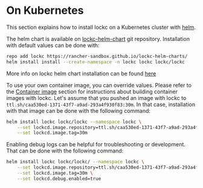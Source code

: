 # On Kubernetes

This section explains how to install lockc on a Kubernetes cluster with
[helm](https://helm.sh/).

The helm chart is available on [lockc-helm-chart](https://github.com/rancher-sandbox/lockc-helm-charts) git repository.
Installation with default values can be done with:

```bash
repo add lockc https://rancher-sandbox.github.io/lockc-helm-charts/
helm install install --create-namespace -n lockc lockc lockc/lockc
```

More info on lockc helm chart installation can be found [here](https://rancher-sandbox.github.io/lockc-helm-charts)

To use your own container image, you can override values. Please refer to the
[Container image](../build/container-image.md) section for instructions about
building container images with lockc. Let's assume that you pushed an image
with lockc to `ttl.sh/caa530ed-1371-43f7-a9ad-293a4f930f83:30m`. In that case,
installation with that image can be done with the following command:

```bash
helm install lockc lockc/lockc --namespace lockc \
    --set lockcd.image.repository=ttl.sh/caa530ed-1371-43f7-a9ad-293a4f930f83 \
    --set lockcd.image.tag=30m
```

Enabling debug logs can be helpful for troubleshooting or development. That can
be done with the following command:

```bash
helm install lockc lockc/lockc/ --namespace lockc \
    --set lockcd.image.repository=ttl.sh/caa530ed-1371-43f7-a9ad-293a4f930f83 \
    --set lockcd.image.tag=30m \
    --set lockcd.debug.enabled=true
```
